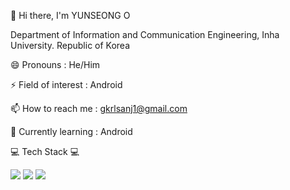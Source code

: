 👋 Hi there, I'm YUNSEONG O
 

Department of Information and Communication Engineering, Inha University. Republic of Korea

😄 Pronouns : He/Him

⚡ Field of interest : Android

📫 How to reach me : gkrlsanj1@gmail.com

🌱 Currently learning : Android

💻 Tech Stack 💻

<a href="" target="_blank"><img src="https://img.shields.io/badge/Android-3DDC84?style=flat&logo=android&logoColor=FFFFFF"/></a> <a href="" target="_blank"><img src="https://img.shields.io/badge/Kotlin-7F52FF?style=flat&logo=kotlin&logoColor=FFFFFF"/></a> <a href="" target="_blank"><img src="https://img.shields.io/badge/Compose-4285F4?style=flat&logo=jetpackcompose&logoColor=FFFFFF"/></a>
